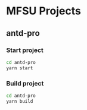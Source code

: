 # MFSU Projects

## antd-pro

### Start project

```bash
cd antd-pro
yarn start
```

### Build project

```bash
cd antd-pro
yarn build
```
